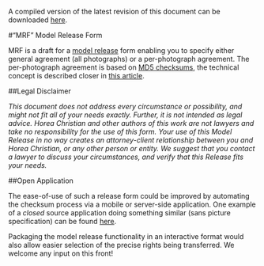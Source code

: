 A compiled version of the latest revision of this document can be downloaded [here](http://chymera.eu/resources/mrf/mrf.pdf).

#“MRF” Model Release Form

MRF is a draft for a [model release](http://en.wikipedia.org/wiki/Model_release) form enabling you to specify either general agreement (all photographs) or a per-photograph agreement.
The per-photograph agreement is based on [MD5 checksums](http://en.wikipedia.org/wiki/Md5), the technical concept is described closer in [this article](). 

##Legal Disclaimer

*This document does not address every circumstance or possibility, and might not fit all of your needs exactly. Further, it is not intended as legal advice. Horea Christian and other authors of this work are not lawyers and take no responsibility for the use of this form. Your use of this Model Release in no way creates an attorney-client relationship between you and Horea Christian, or any other person or entity. We suggest that you contact a lawyer to discuss your circumstances, and verify that this Release fits your needs.*

##Open Application

The ease-of-use of such a release form could be improved by automating the checksum process via a mobile or server-side application.
One example of a *closed* source application doing something similar (sans picture specification) can be found [here](http://www.applicationgap.com/apps/easyrelease/#.U5QLJpHvYck).

Packaging the model release functionality in an interactive format would also allow easier selection of the precise rights being transferred.
We welcome any input on this front!
